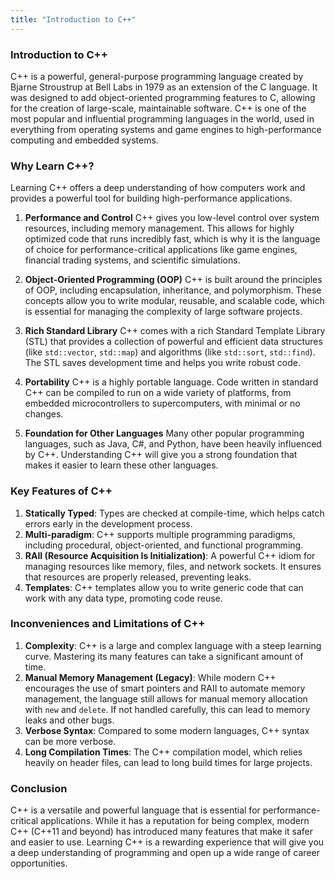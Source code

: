 ```yaml
---
title: "Introduction to C++"
---
```


### Introduction to C++

C++ is a powerful, general-purpose programming language created by Bjarne Stroustrup at Bell Labs in 1979 as an extension of the C language. It was designed to add object-oriented programming features to C, allowing for the creation of large-scale, maintainable software. C++ is one of the most popular and influential programming languages in the world, used in everything from operating systems and game engines to high-performance computing and embedded systems.

### Why Learn C++?

Learning C++ offers a deep understanding of how computers work and provides a powerful tool for building high-performance applications.

1.  **Performance and Control**
    C++ gives you low-level control over system resources, including memory management. This allows for highly optimized code that runs incredibly fast, which is why it is the language of choice for performance-critical applications like game engines, financial trading systems, and scientific simulations.

2.  **Object-Oriented Programming (OOP)**
    C++ is built around the principles of OOP, including encapsulation, inheritance, and polymorphism. These concepts allow you to write modular, reusable, and scalable code, which is essential for managing the complexity of large software projects.

3.  **Rich Standard Library**
    C++ comes with a rich Standard Template Library (STL) that provides a collection of powerful and efficient data structures (like `std::vector`, `std::map`) and algorithms (like `std::sort`, `std::find`). The STL saves development time and helps you write robust code.

4.  **Portability**
    C++ is a highly portable language. Code written in standard C++ can be compiled to run on a wide variety of platforms, from embedded microcontrollers to supercomputers, with minimal or no changes.

5.  **Foundation for Other Languages**
    Many other popular programming languages, such as Java, C#, and Python, have been heavily influenced by C++. Understanding C++ will give you a strong foundation that makes it easier to learn these other languages.

### Key Features of C++

1.  **Statically Typed**: Types are checked at compile-time, which helps catch errors early in the development process.
2.  **Multi-paradigm**: C++ supports multiple programming paradigms, including procedural, object-oriented, and functional programming.
3.  **RAII (Resource Acquisition Is Initialization)**: A powerful C++ idiom for managing resources like memory, files, and network sockets. It ensures that resources are properly released, preventing leaks.
4.  **Templates**: C++ templates allow you to write generic code that can work with any data type, promoting code reuse.

### Inconveniences and Limitations of C++

1.  **Complexity**: C++ is a large and complex language with a steep learning curve. Mastering its many features can take a significant amount of time.
2.  **Manual Memory Management (Legacy)**: While modern C++ encourages the use of smart pointers and RAII to automate memory management, the language still allows for manual memory allocation with `new` and `delete`. If not handled carefully, this can lead to memory leaks and other bugs.
3.  **Verbose Syntax**: Compared to some modern languages, C++ syntax can be more verbose.
4.  **Long Compilation Times**: The C++ compilation model, which relies heavily on header files, can lead to long build times for large projects.

### Conclusion

C++ is a versatile and powerful language that is essential for performance-critical applications. While it has a reputation for being complex, modern C++ (C++11 and beyond) has introduced many features that make it safer and easier to use. Learning C++ is a rewarding experience that will give you a deep understanding of programming and open up a wide range of career opportunities.